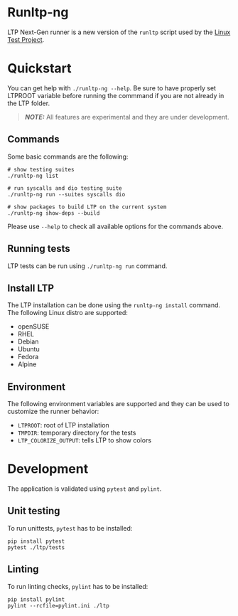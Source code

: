 Runltp-ng
=========

LTP Next-Gen runner is a new version of the `runltp` script used by the
[Linux Test Project](https://github.com/linux-test-project/ltp).

Quickstart
==========

You can get help with `./runltp-ng --help`.
Be sure to have properly set LTPROOT variable before running the commmand if you
are not already in the LTP folder.

> **_NOTE:_**  All features are experimental and they are under development.

Commands
--------

Some basic commands are the following:

    # show testing suites
    ./runltp-ng list

    # run syscalls and dio testing suite
    ./runltp-ng run --suites syscalls dio

    # show packages to build LTP on the current system
    ./runltp-ng show-deps --build

Please use `--help` to check all available options for the commands above.

Running tests
-------------

LTP tests can be run using `./runltp-ng run` command.

Install LTP
-----------

The LTP installation can be done using the `runltp-ng install` command.
The following Linux distro are supported:

- openSUSE
- RHEL
- Debian
- Ubuntu
- Fedora
- Alpine

Environment
-----------

The following environment variables are supported and they can be used to
customize the runner behavior:

- `LTPROOT`: root of LTP installation
- `TMPDIR`: temporary directory for the tests
- `LTP_COLORIZE_OUTPUT`: tells LTP to show colors

Development
===========

The application is validated using `pytest` and `pylint`.

Unit testing
------------

To run unittests, `pytest` has to be installed:

    pip install pytest
    pytest ./ltp/tests

Linting
-------

To run linting checks, `pylint` has to be installed:

    pip install pylint
    pylint --rcfile=pylint.ini ./ltp
